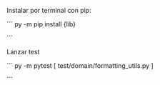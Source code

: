 
Instalar por terminal con pip:

´´´
py -m pip install {lib}

´´´

Lanzar test

´´´
py -m pytest [ test/domain/formatting_utils.py ]

´´´
